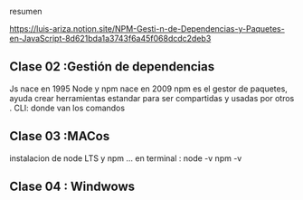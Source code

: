 resumen

https://luis-ariza.notion.site/NPM-Gesti-n-de-Dependencias-y-Paquetes-en-JavaScript-8d621bda1a3743f6a45f068dcdc2deb3

## Clase 02 :Gestión de dependencias

Js nace en 1995
Node y npm nace en 2009
npm es el gestor de paquetes, ayuda crear herramientas estandar para ser compartidas y usadas por otros .
CLI: donde van los comandos

## Clase 03 :MACos

instalacion de node LTS y npm ... en terminal :
node -v
npm -v

## Clase 04 : Windwows
